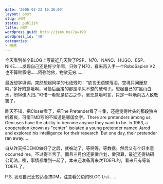 ```yaml
---
date: '2006-02-23 10:36:00'
layout: post
slug: 闲时
status: publish
title: 闲时
wordpress_guid: http://jsms.me/?p=190
wordpress_id: '40'
categories:
- 随感
---
```


今天看到某个BLOG上写最近几天败了PSP、N70、NANO、HUGO、ESP、NIKE……发现自己还是好少年啊，只败了N70，看来再入手一个RoboSapien V2也不算败家吧……阿弥陀佛，物欲无穷……


最近想学填词，突然想起同学的七绝残句：“欲言无语蝶落泪，空境只闻雁悲鸣。”多好的意境啊，可惜后面接的都是平仄不整的破句子。想起自己的“黑山白水，盼得佳人归。”可惜一看就是仿古之作，毫无意境可言，只是一味地向古人致敬罢了。


昨天不错，把Closer看了，把The Pretender看了十集，还是觉得片头的那段独白听着爽，可惜TMD写的不知道是哪国文字。There are pretenders among us, Geniuses have the ability to become anyone they want to be. In 1963, a cooperation known as "center" isolated a young pretender named Jarod and explored his intelligence for their research. But one day, their pretender ran away....


自从昨天把DEMO做好了之后，就被动了，等啊等，等数据。然后又有个好主意occurred me，不过得辛苦了。而且三月份还要做企划，做预算，最近还得钻研公司法，唉，事情都堆到一起了，本来还准备再来次TOEFL的，看来只有等新TOEFL了。


P.S. 发现自己比较适合搞DM，注意看旁边的BLOG List……
